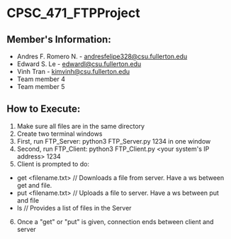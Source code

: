 # CPSC_471_FTPProject

## Member's Information:
* Andres F. Romero N. - andresfelipe328@csu.fullerton.edu
* Edward S. Le - edwardl@csu.fullerton.edu
* Vinh Tran - kimvinh@csu.fullerton.edu
* Team member 4
* Team member 5

## How to Execute:
1. Make sure all files are in the same directory
2. Create two terminal windows
3. First, run FTP_Server: python3 FTP_Server.py 1234 in one window
4. Second, run FTP_Client: python3 FTP_Client.py <your system's IP address> 1234
5. Client is prompted to do:
  * get <filename.txt> // Downloads a file from server. Have a ws between get and file.
  * put <filename.txt> // Uploads a file to server. Have a ws between put and file
  * ls                 // Provides a list of files in the Server
6. Once a "get" or "put" is given, connection ends between client and server
